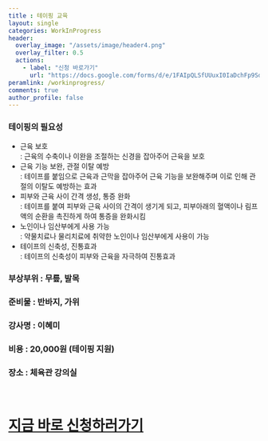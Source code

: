 ```yaml
---
title : 테이핑 교육
layout: single
categories: WorkInProgress
header:
  overlay_image: "/assets/image/header4.png"
  overlay_filter: 0.5
  actions:
    - label: "신청 바로가기"
      url: "https://docs.google.com/forms/d/e/1FAIpQLSfUUuxI0IaDchFp9SdIr4iLL1lWNaYlD1qrw_oV4_xSoPaPxQ/viewform"
peramlink: /workinprogress/
comments: true
author_profile: false
---
```



### 테이핑의 필요성

- 근육 보호 
<br>: 근육의 수축이나 이완을 조절하는 신경을 잡아주어 근육을 보호
- 근육 기능 보완, 관절 이탈 예방 
<br>: 테이프를 붙임으로 근육과 근막을 잡아주어 근육 기능을 보완해주며 이로 인해 관절의 이탈도 예방하는 효과
- 피부와 근육 사이 간격 생성, 통증 완화 
<br>: 테이프를 붙여 피부와 근육 사이의 간격이 생기게 되고, 피부아래의 혈액이나 림프액의 순환을 촉진하게 하여 통증을 완화시킴
- 노인이나 임산부에게 사용 가능 
<br>: 약물치료나 물리치료에 취약한 노인이나 임산부에게 사용이 가능
- 테이프의 신축성, 진통효과 
<br>: 테이프의 신축성이 피부와 근육을 자극하여 진통효과

### 부상부위 : 무릎, 발목
### 준비물 : 반바지, 가위
### 강사명 : 이혜미
### 비용 : 20,000원 (테이핑 지원)
### 장소 : 체육관 강의실 
<br>
<h1> <a href="https://bit.ly/49RgP8D" 
target="_blank">지금 바로 신청하러가기</a></h1>


